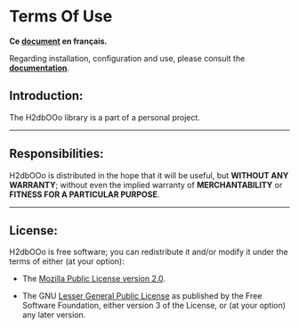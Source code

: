 
# Terms Of Use

**Ce [document][1] en français.**

Regarding installation, configuration and use,
please consult the **[documentation][2]**.

## Introduction:

The H2dbOOo library is a part of a personal project.

___
## Responsibilities:

H2dbOOo is distributed in the hope that it will be useful,
but **WITHOUT ANY WARRANTY**; without even the implied warranty of
**MERCHANTABILITY** or **FITNESS FOR A PARTICULAR PURPOSE**.

___
## License:

H2dbOOo is free software; you can redistribute it and/or
modify it under the terms of either (at your option):

- The [Mozilla Public License version 2.0][3].

- The GNU [Lesser General Public License][4] as published by the Free Software
Foundation, either version 3 of the License, or (at your option) any later version.

[1]: <https://prrvchr.github.io/H2dbOOo/source/H2dbOOo/registration/TermsOfUse_fr>
[2]: <https://prrvchr.github.io/H2dbOOo/>
[3]: <http://mozilla.org/MPL/2.0/>
[4]: <http://www.gnu.org/licenses/lgpl-3.0.html>
